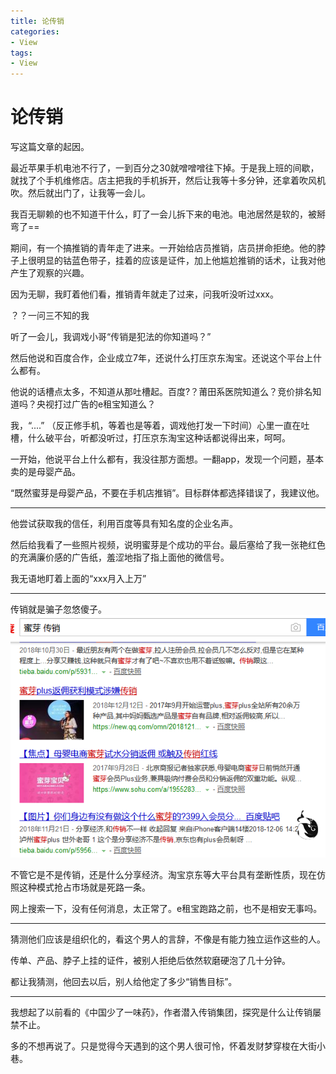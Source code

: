 ```yaml
---
title: 论传销
categories:
- View
tags:
- View
---
```

论传销
===

写这篇文章的起因。

最近苹果手机电池不行了，一到百分之30就噌噌噌往下掉。于是我上班的间歇，就找了个手机维修店。店主把我的手机拆开，然后让我等十多分钟，还拿着吹风机吹。然后就出门了，让我等一会儿。

我百无聊赖的也不知道干什么，盯了一会儿拆下来的电池。电池居然是软的，被掰弯了==

期间，有一个搞推销的青年走了进来。一开始给店员推销，店员拼命拒绝。他的脖子上很明显的钴蓝色带子，挂着的应该是证件，加上他尴尬推销的话术，让我对他产生了观察的兴趣。

因为无聊，我盯着他们看，推销青年就走了过来，问我听没听过xxx。

？？一问三不知的我

听了一会儿，我调戏小哥“传销是犯法的你知道吗？”

然后他说和百度合作，企业成立7年，还说什么打压京东淘宝。还说这个平台上什么都有。

他说的话槽点太多，不知道从那吐槽起。百度?？莆田系医院知道么？竞价排名知道吗？央视打过广告的e租宝知道么？

我，“....” （反正修手机，等着也是等着，调戏他打发一下时间）心里一直在吐槽，什么破平台，听都没听过，打压京东淘宝这种话都说得出来，呵呵。

一开始，他说平台上什么都有，我没往那方面想。一翻app，发现一个问题，基本卖的是母婴产品。

“既然蜜芽是母婴产品，不要在手机店推销”。目标群体都选择错误了，我建议他。

---

他尝试获取我的信任，利用百度等具有知名度的企业名声。

然后给我看了一些照片视频，说明蜜芽是个成功的平台。最后塞给了我一张艳红色的充满廉价感的广告纸，羞涩地指了指上面他的微信号。

我无语地盯着上面的“xxx月入上万”

---

传销就是骗子忽悠傻子。
![捕获](https://raw.githubusercontent.com/Whale3070/Whale3070.github.io/master/images/01-08/%E6%8D%95%E8%8E%B7.PNG)

不管它是不是传销，还是什么分享经济。淘宝京东等大平台具有垄断性质，现在仿照这种模式抢占市场就是死路一条。

网上搜索一下，没有任何消息，太正常了。e租宝跑路之前，也不是相安无事吗。

---

猜测他们应该是组织化的，看这个男人的言辞，不像是有能力独立运作这些的人。

传单、产品、脖子上挂的证件，被别人拒绝后依然软磨硬泡了几十分钟。

都让我猜测，他回去以后，别人给他定了多少“销售目标”。

---

我想起了以前看的《中国少了一味药》，作者潜入传销集团，探究是什么让传销屡禁不止。

多的不想再说了。只是觉得今天遇到的这个男人很可怜，怀着发财梦穿梭在大街小巷。



